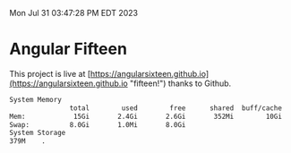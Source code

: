 Mon Jul 31 03:47:28 PM EDT 2023

# Angular Fifteen


This project is live at [https://angularsixteen.github.io](https://angularsixteen.github.io "fifteen!") thanks to Github.

```bash
System Memory
               total        used        free      shared  buff/cache   available
Mem:            15Gi       2.4Gi       2.6Gi       352Mi        10Gi        12Gi
Swap:          8.0Gi       1.0Mi       8.0Gi
System Storage
379M	.

